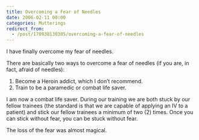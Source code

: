 ```yaml
---
title: Overcoming a Fear of Needles
date: 2006-02-11 00:00
categories: Mutterings
redirect_from:
  - /post/170938130305/overcoming-a-fear-of-needles
---
```

I have finally overcome my fear of needles.

There are basically two ways to overcome a fear of needles (if you are, in fact, afraid of needles):

1. Become a Heroin addict, which I don&rsquo;t recommend.
2. Train to be a paramedic or combat life saver.

I am now a combat life saver. During our training we are both stuck by our fellow trainees (the standard is that we are capable of applying an IV to a patient) and stick our fellow trainees a minimum of two (2) times. Once you can stick without fear, you can be stuck without fear.

The loss of the fear was almost magical.
